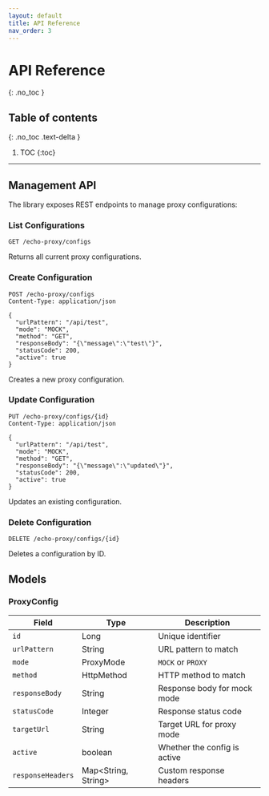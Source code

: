 ```yaml
---
layout: default
title: API Reference
nav_order: 3
---
```


# API Reference
{: .no_toc }

## Table of contents
{: .no_toc .text-delta }

1. TOC
{:toc}

---

## Management API

The library exposes REST endpoints to manage proxy configurations:

### List Configurations

```http
GET /echo-proxy/configs
```

Returns all current proxy configurations.

### Create Configuration

```http
POST /echo-proxy/configs
Content-Type: application/json

{
  "urlPattern": "/api/test",
  "mode": "MOCK",
  "method": "GET",
  "responseBody": "{\"message\":\"test\"}",
  "statusCode": 200,
  "active": true
}
```

Creates a new proxy configuration.

### Update Configuration

```http
PUT /echo-proxy/configs/{id}
Content-Type: application/json

{
  "urlPattern": "/api/test",
  "mode": "MOCK",
  "method": "GET",
  "responseBody": "{\"message\":\"updated\"}",
  "statusCode": 200,
  "active": true
}
```

Updates an existing configuration.

### Delete Configuration

```http
DELETE /echo-proxy/configs/{id}
```

Deletes a configuration by ID.

## Models

### ProxyConfig

| Field | Type | Description |
|-------|------|-------------|
| `id` | Long | Unique identifier |
| `urlPattern` | String | URL pattern to match |
| `mode` | ProxyMode | `MOCK` or `PROXY` |
| `method` | HttpMethod | HTTP method to match |
| `responseBody` | String | Response body for mock mode |
| `statusCode` | Integer | Response status code |
| `targetUrl` | String | Target URL for proxy mode |
| `active` | boolean | Whether the config is active |
| `responseHeaders` | Map<String, String> | Custom response headers | 